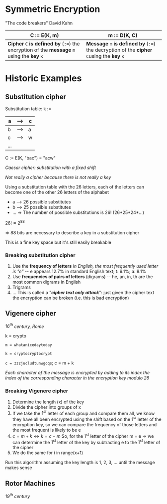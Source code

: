 # Symmetric Encryption

"The code breakers" David Kahn

| C := E(K, m)                                                                                        | m := D(K, C)                                                                                       |
| --------------------------------------------------------------------------------------------------- | -------------------------------------------------------------------------------------------------- |
| **Cipher** `C` **is defined by** (`:=`) the encryption of the **message** `m` using the **key** `K` | **Message** `m` **is defined by** (`:=`) the decryption of the **cipher** `C`using the **key** `K` |

# Historic Examples

## Substitution cipher

Substitution table:
k :=

| a   | --> | c   |
| --- | --- | --- |
| b   | --> | a   |
| c   | --> | w   |
| ... |     |     |
C := E(K, "bac") = "acw"

*Caesar cipher: substitution with a fixed shift*

*Not really a cipher because there is not really a key*

Using a substitution table with the 26 letters, each of the letters can become one of the other 26 letters of the alphabet
- a --> 26 possible substitutes
- b --> 25 possible substitutes
- ...
=> The number of possible substitutions is 26! (26\*25\*24\*...)

$26! \approx 2^{88}$

=> 88 bits are necessary to describe a key in a substitution cipher

This is a fine key space but it's still easily breakable

### Breaking substitution cipher

1. Use the **frequency of letters** 
   *In English, the most frequently used letter is "e"*
   -- e appears 12.7% in standard English text; t: 9.1%; a: 8.1%
2. Use **frequencies of pairs of letters** (digrams)
   -- he, an, in, th are the most common digrams in English
3. Trigrams
4. ...
This is called a "***cipher text only attack***": just given the cipher text the encryption can be broken (i.e. this is bad encryption)

## Vigenere cipher
*$16^{th}$ century, Rome*

k = crypto

`m = whatanicedaytoday`

`k = cryptocryptocrypt`

`c = zzzjucludtunwgcqs`; c = m + k

*Each character of the message is encrypted by adding to its index the index of the corresponding character in the encryption key modulo 26*

### Breaking Vigenere cipher

1. Determine the length (x) of the key
2. Divide the cipher into groups of x
3. If we take the $1^{st}$ letter of each group and compare them all, we know they have all been encrypted using the shift based on the $1^{st}$ letter of the encryption key, so we can compare the frequency of those letters and the most frequent is likely to be e
4. $c = m + k \Leftrightarrow k = c - m$
   So, for the $1^{st}$ letter of the cipher m = e $\Rightarrow$ we can determine the $1^{st}$ letter of the key by subtracting e to the $1^{st}$ letter of the cipher
5. We do the same for i in range(x+1)

Run this algorithm assuming the key length is 1, 2, 3, ... until the message makes sense

## Rotor Machines
*$19^{th}$ century*

